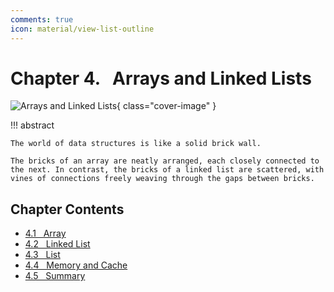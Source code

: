 ```yaml
---
comments: true
icon: material/view-list-outline
---
```


# Chapter 4. &nbsp; Arrays and Linked Lists

![Arrays and Linked Lists](../assets/covers/chapter_array_and_linkedlist.jpg){ class="cover-image" }

!!! abstract

    The world of data structures is like a solid brick wall.

    The bricks of an array are neatly arranged, each closely connected to the next. In contrast, the bricks of a linked list are scattered, with vines of connections freely weaving through the gaps between bricks.

## Chapter Contents

- [4.1 &nbsp; Array](https://www.hello-algo.com/chapter_array_and_linkedlist/array/)
- [4.2 &nbsp; Linked List](https://www.hello-algo.com/chapter_array_and_linkedlist/linked_list/)
- [4.3 &nbsp; List](https://www.hello-algo.com/chapter_array_and_linkedlist/list/)
- [4.4 &nbsp; Memory and Cache](https://www.hello-algo.com/chapter_array_and_linkedlist/ram_and_cache/)
- [4.5 &nbsp; Summary](https://www.hello-algo.com/chapter_array_and_linkedlist/summary/)
